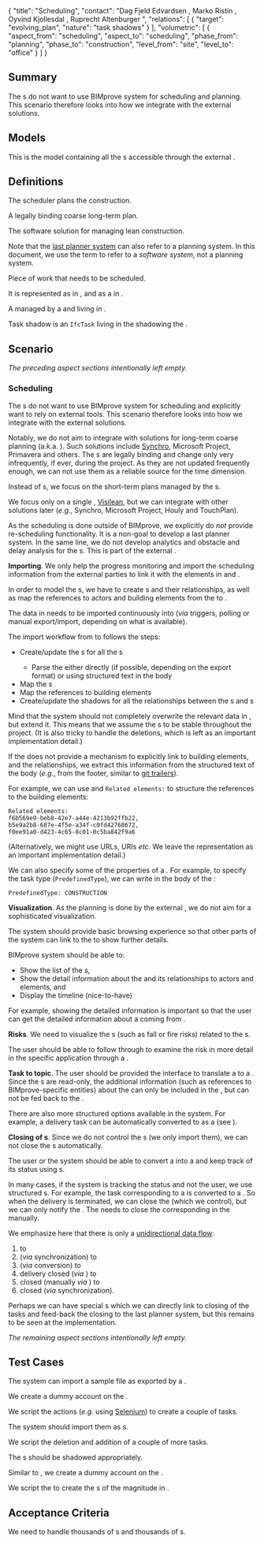 <rasaeco-meta>
{
    "title": "Scheduling",
    "contact": "Dag Fjeld Edvardsen <dag.fjeld.edvardsen@catenda.no>, Marko Ristin <rist@zhaw.ch>, Oyvind Kjollesdal <oyvind.kjollesdal@afgruppen.no>, Ruprecht Altenburger <altb@zhaw.ch>",
    "relations": [
        { "target": "evolving_plan", "nature": "task shadows" }
    ],
    "volumetric": [
        {
            "aspect_from": "scheduling", "aspect_to": "scheduling",
            "phase_from": "planning", "phase_to": "construction",
            "level_from": "site", "level_to": "office"
        }
    ]
}
</rasaeco-meta>

## Summary

The <ref name="scheduler" />s do not want to use BIMprove system for scheduling and planning.
This scenario therefore looks into how we integrate with the external solutions.

## Models

<model name="last_planner_data">

This is the model containing all the <ref name="last_planner_task" />s accessible
through the external <ref name="last_planner_system" />.

</model>

## Definitions

<def name="scheduler">

The scheduler plans the construction.

</def>

<def name="phase_plan">

A legally binding coarse long-term plan.

</def>

<def name="last_planner_system">

The software solution for managing lean construction.

Note that the [last planner system](https://en.wikipedia.org/wiki/Lean_construction#Last_Planner_System)
can also refer to a planning system.
In this document, we use the term to refer to a *software system*, not a planning system.

</def>

<def name="task">

Piece of work that needs to be scheduled.

It is represented as <ref name="last_planner_task" /> in <modelref name="last_planner_data" />, and
as a <ref name="task_shadow" /> in <modelref name="evolving_plan#bim_extended" />.

</def>

<def name="last_planner_task">

A <ref name="task" /> managed by a <ref name="last_planner_system" /> and living in
<modelref name="last_planner_data" />.

</def>

<def name="task_shadow">

Task shadow is an `IfcTask` living in the <modelref name="evolving_plan#bim_extended" /> shadowing
the <ref name="last_planner_task" />.

</def>

## Scenario

*The preceding aspect sections intentionally left empty.*

### Scheduling

The <ref name="scheduler" />s do not want to use BIMprove system for scheduling and explicitly
want to rely on external tools.
This scenario therefore looks into how we integrate with the external solutions.

Notably, we do not aim to integrate with solutions for long-term coarse planning
(a.k.a. <ref name="phase_plan" />).
Such solutions include [Synchro](https://www.youtube.com/watch?v=sX0NUKDJ3b4),
Microsoft Project, Primavera and others.
The <ref name="phase_plan" />s are legally binding and change only very infrequently,
if ever, during the project.
As they are not updated frequently enough, we can not use them as a reliable source for the time
dimension.

Instead of <ref name="phase_plan" />s, we focus on the short-term plans managed by the
<ref name="last_planner_system" />s.

We focus only on a single <ref name="last_planner_system" />, [Visilean](http://www.visilean.com),
but we can integrate with other solutions later (*e.g.*, Synchro, Microsoft Project, Houly and
TouchPlan).

As the scheduling is done outside of BIMprove, we explicitly do *not* provide re-scheduling
functionality.
It is a non-goal to develop a last planner system.
In the same line, we do not develop analytics and obstacle and delay analysis for the
<ref name="task" />s.
This is part of the external <ref name="last_planner_system" />.

**Importing**.
We only help the progress monitoring and import the scheduling information from the external
parties to link it with the elements in <modelref name="evolving_plan#bim3d" /> and
<modelref name="evolving_plan#bim_extended" />.

In order to model the <ref name="task" />s, we have to create <ref name="task_shadow" />s and
their relationships, as well as map the references to actors and building elements from the
<ref name="last_planner_system" /> to <modelref name="evolving_plan#bim_extended" />.

The data in <modelref name="last_planner_data" /> needs to be imported continuously into
<modelref name="evolving_plan#bim_extended" /> (*via* triggers, polling or manual export/import,
depending on what is available).

The import workflow from <modelref name="last_planner_data" /> to
<modelref name="evolving_plan#bim_extended" /> follows the steps:
* Create/update the <ref name="task_shadow" />s for all the <ref name="last_planner_task" />s
    * Parse the <ref name="last_planner_task" /> either directly (if possible,
      depending on the export format) or using structured text in the body
* Map the <ref name="actor_management#actor" />s
* Map the references to building elements
* Create/update the shadows for all the relationships between the <ref name="task" />s and
  <ref name="actor_management#actor" />s

Mind that the system should not completely overwrite the relevant data in
<modelref name="evolving_plan#bim_extended" />, but extend it.
This means that we assume the <ref name="evolving_plan#guid" />s to be stable throughout the
project. (It is also tricky to handle the deletions, which is left as an important implementation
detail.)

If the <ref name="last_planner_system" /> does not provide a mechanism to explicitly link to
building elements, <ref name="actor_management#actor" /> and the relationships, we extract this
information from the structured text of the <ref name="last_planner_task" /> body
(*e.g.*, from the footer, similar to
[git trailers](https://git.wiki.kernel.org/index.php/CommitMessageConventions)).

For example, we can use <ref name="evolving_plan#guid" /> and `Related elements:` to structure
the references to the building elements:

```
Related elements:
f6b569e9-beb8-42e7-a44e-4213b92ffb22,
b5e9a2b8-687e-4f5e-a34f-c0fd42768672,
f0ee91a0-d423-4c65-8c01-0c5ba842f9a6
```

(Alternatively, we might use URLs, URIs *etc.* We leave the representation as an important
implementation detail.)

We can also specify some of the properties of a <ref name="task" />.
For example, to specify the task type (`PredefinedType`), we can write in
the body of the <ref name="last_planner_task" />:

```
PredefinedType: CONSTRUCTION
```

**Visualization**.
As the planning is done by the external <ref name="last_planner_system" />, we do not aim for
a sophisticated visualization.

The system should provide basic browsing experience so that other parts of the system can
link to the <ref name="task" /> to show further details.

BIMprove system should be able to:
* Show the list of the <ref name="task" />s,
* Show the detail information about the <ref name="task" /> and its relationships to actors and
  elements, and
* Display the timeline (nice-to-have)

For example, showing the detailed information is important so that the user can get the detailed
information about a <ref name="task" /> coming from <scenarioref name="virtual_inspection" />.

**Risks**.
We need to visualize the <ref name="risk_management#risk" />s (such as fall or fire risks)
related to the <ref name="task" />s.

The user should be able to follow through to examine the risk in more detail in the
specific application through a <ref name="unique_resource_identification#identifier" />.

**Task to topic**.
The user should be provided the interface to translate a <ref name="task_shadow" /> to a
<ref name="topic_management#topic" />.
Since the <ref name="task_shadow" />s are read-only, the additional information (such as
references to BIMprove-specific entities) about the <ref name="task" /> can only be included in
the <ref name="topic_management#topic" />, but can not be fed back
to the <ref name="last_planner_system" />.

There are also more structured options available in the system.
For example, a delivery task can be automatically converted to
<ref name="logistics#delivery" /> as a <ref name="topic_management#topic" />
(see <scenarioref name="logistics" />).

**Closing of <ref name="task" />s**.
Since we do not control the <ref name="last_planner_task" />s (we only import them),
we can not close the <ref name="task" />s automatically.

The user or the system should be able to convert a <ref name="last_planner_task" /> into a
<ref name="topic_management#topic" /> and keep track of its status using
<ref name="topic_management#comment" />s.

In many cases, if the system is tracking the status and not the user, we use structured
<ref name="topic_management#comment" />s.
For example, the task corresponding to a <ref name="logistics#delivery" /> is converted to a
<ref name="topic_management#topic" />.
So when the delivery is terminated, we can close the <ref name="topic_management#topic" />
(which we control), but we can only notify the <ref name="scheduler" />.
The <ref name="scheduler" /> needs to close the corresponding <ref name="last_planner_task" />
in the <ref name="last_planner_system" /> manually.

We emphasize here that there is only a
[unidirectional data flow](https://en.wikipedia.org/wiki/Unidirectional_Data_Flow_(computer_science)):
1) <ref name="last_planner_task" /> to
2) <ref name="task_shadow" /> (*via* synchronization) to
3) <ref name="logistics#delivery" /> (*via* conversion) to
4) delivery closed (*via* <ref name="logistics#delivery_update" />) to
5) <ref name="last_planner_task" /> closed (manually *via* <ref name="last_planner_system" />) to
6) <ref name="task_shadow" /> closed (*via* synchronization).

Perhaps we can have special <ref name="topic_management#topic" />s which we can directly link to
closing of the tasks and feed-back the closing to the last planner system, but this remains to be
seen at the implementation.

*The remaining aspect sections intentionally left empty.*

## Test Cases

<test name="manual_import">

The system can import a sample file as exported by a <ref name="last_planner_system" />.

</test>

<test name="live_import">

We create a dummy account on the <ref name="last_planner_system" />.

We script the <ref name="last_planner_system" /> actions
(*e.g.* using [Selenium](https://www.selenium.dev/)) to create a couple of tasks.

The system should import them as <ref name="task_shadow" />s.

We script the deletion and addition of a couple of more tasks.

The <ref name="last_planner_task" />s should be shadowed appropriately.

</test>

<test name="magnitude">

Similar to <testref name="live_import" />, we create a dummy account on the
<ref name="last_planner_system" />.

We script the <ref name="last_planner_system" /> to create the <ref name="last_planner_task" />s of
the magnitude in <acceptanceref name="magnitude" />.

</test>

## Acceptance Criteria

<acceptance name="magnitude">

We need to handle thousands of <ref name="last_planner_task" />s and thousands of
<ref name="actor_management#actor" />s.

</acceptance>
